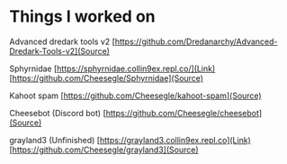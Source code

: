 # Things I worked on

Advanced dredark tools v2
[https://github.com/Dredanarchy/Advanced-Dredark-Tools-v2](Source)

Sphyrnidae
[https://sphyrnidae.collin9ex.repl.co/](Link)
[https://github.com/Cheesegle/Sphyrnidae](Source)

Kahoot spam
[https://github.com/Cheesegle/kahoot-spam](Source)

Cheesebot (Discord bot)
[https://github.com/Cheesegle/cheesebot](Source)

grayland3 (Unfinished)
[https://grayland3.collin9ex.repl.co](Link)
[https://github.com/Cheesegle/grayland3](Source)
